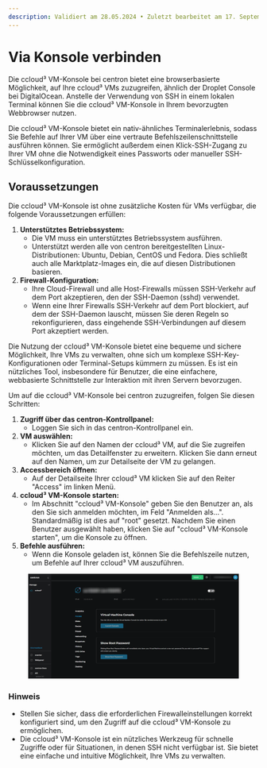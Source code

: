 ```yaml
---
description: Validiert am 28.05.2024 • Zuletzt bearbeitet am 17. September 2024
---
```


# Via Konsole verbinden

Die ccloud³ VM-Konsole bei centron bietet eine browserbasierte Möglichkeit, auf Ihre ccloud³ VMs zuzugreifen, ähnlich der Droplet Console bei DigitalOcean. Anstelle der Verwendung von SSH in einem lokalen Terminal können Sie die ccloud³ VM-Konsole in Ihrem bevorzugten Webbrowser nutzen.

Die ccloud³ VM-Konsole bietet ein nativ-ähnliches Terminalerlebnis, sodass Sie Befehle auf Ihrer VM über eine vertraute Befehlszeilenschnittstelle ausführen können. Sie ermöglicht außerdem einen Klick-SSH-Zugang zu Ihrer VM ohne die Notwendigkeit eines Passworts oder manueller SSH-Schlüsselkonfiguration.



## Voraussetzungen

Die ccloud³ VM-Konsole ist ohne zusätzliche Kosten für VMs verfügbar, die folgende Voraussetzungen erfüllen:

1. **Unterstütztes Betriebssystem:**
   * Die VM muss ein unterstütztes Betriebssystem ausführen.
   * Unterstützt werden alle von centron bereitgestellten Linux-Distributionen: Ubuntu, Debian, CentOS und Fedora. Dies schließt auch alle Marktplatz-Images ein, die auf diesen Distributionen basieren.
2. **Firewall-Konfiguration:**
   * Ihre Cloud-Firewall und alle Host-Firewalls müssen SSH-Verkehr auf dem Port akzeptieren, den der SSH-Daemon (sshd) verwendet.
   * Wenn eine Ihrer Firewalls SSH-Verkehr auf dem Port blockiert, auf dem der SSH-Daemon lauscht, müssen Sie deren Regeln so rekonfigurieren, dass eingehende SSH-Verbindungen auf diesem Port akzeptiert werden.

Die Nutzung der ccloud³ VM-Konsole bietet eine bequeme und sichere Möglichkeit, Ihre VMs zu verwalten, ohne sich um komplexe SSH-Key-Konfigurationen oder Terminal-Setups kümmern zu müssen. Es ist ein nützliches Tool, insbesondere für Benutzer, die eine einfachere, webbasierte Schnittstelle zur Interaktion mit ihren Servern bevorzugen.

Um auf die ccloud³ VM-Konsole bei centron zuzugreifen, folgen Sie diesen Schritten:

1. **Zugriff über das centron-Kontrollpanel:**
   * Loggen Sie sich in das centron-Kontrollpanel ein.
2. **VM auswählen:**
   * Klicken Sie auf den Namen der ccloud³ VM, auf die Sie zugreifen möchten, um das Detailfenster zu erweitern. Klicken Sie dann erneut auf den Namen, um zur Detailseite der VM zu gelangen.
3. **Accessbereich öffnen:**
   * Auf der Detailseite Ihrer ccloud³ VM klicken Sie auf den Reiter "Access" im linken Menü.
4. **ccloud³ VM-Konsole starten:**
   * Im Abschnitt "ccloud³ VM-Konsole" geben Sie den Benutzer an, als den Sie sich anmelden möchten, im Feld "Anmelden als…". Standardmäßig ist dies auf "root" gesetzt. Nachdem Sie einen Benutzer ausgewählt haben, klicken Sie auf "ccloud³ VM-Konsole starten", um die Konsole zu öffnen.
5. **Befehle ausführen:**
   * Wenn die Konsole geladen ist, können Sie die Befehlszeile nutzen, um Befehle auf Ihrer ccloud³ VM auszuführen.

<figure><img src="../.gitbook/assets/image.png" alt=""><figcaption></figcaption></figure>

### Hinweis

* Stellen Sie sicher, dass die erforderlichen Firewalleinstellungen korrekt konfiguriert sind, um den Zugriff auf die ccloud³ VM-Konsole zu ermöglichen.
* Die ccloud³ VM-Konsole ist ein nützliches Werkzeug für schnelle Zugriffe oder für Situationen, in denen SSH nicht verfügbar ist. Sie bietet eine einfache und intuitive Möglichkeit, Ihre VMs zu verwalten.
